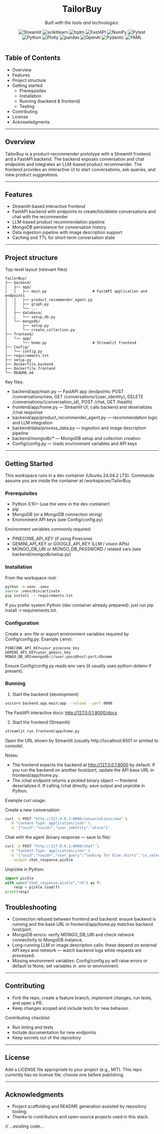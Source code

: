 <div id="top">

<!-- HEADER STYLE: CLASSIC -->
<div align="center">

# TailorBuy

<em></em>

<!-- BADGES -->
<!-- local repository, no metadata badges. -->

<em>Built with the tools and technologies:</em>

<img src="https://img.shields.io/badge/Streamlit-FF4B4B.svg?style=default&logo=Streamlit&logoColor=white" alt="Streamlit">
<img src="https://img.shields.io/badge/scikitlearn-F7931E.svg?style=default&logo=scikit-learn&logoColor=white" alt="scikitlearn">
<img src="https://img.shields.io/badge/tqdm-FFC107.svg?style=default&logo=tqdm&logoColor=black" alt="tqdm">
<img src="https://img.shields.io/badge/FastAPI-009688.svg?style=default&logo=FastAPI&logoColor=white" alt="FastAPI">
<img src="https://img.shields.io/badge/NumPy-013243.svg?style=default&logo=NumPy&logoColor=white" alt="NumPy">
<img src="https://img.shields.io/badge/Pytest-0A9EDC.svg?style=default&logo=Pytest&logoColor=white" alt="Pytest">
<br>
<img src="https://img.shields.io/badge/Python-3776AB.svg?style=default&logo=Python&logoColor=white" alt="Python">
<img src="https://img.shields.io/badge/Plotly-3F4F75.svg?style=default&logo=Plotly&logoColor=white" alt="Plotly">
<img src="https://img.shields.io/badge/pandas-150458.svg?style=default&logo=pandas&logoColor=white" alt="pandas">
<img src="https://img.shields.io/badge/OpenAI-412991.svg?style=default&logo=OpenAI&logoColor=white" alt="OpenAI">
<img src="https://img.shields.io/badge/Pydantic-E92063.svg?style=default&logo=Pydantic&logoColor=white" alt="Pydantic">
<img src="https://img.shields.io/badge/YAML-CB171E.svg?style=default&logo=YAML&logoColor=white" alt="YAML">

</div>
<br>


## Table of Contents

- Overview
- Features
- Project structure
- Getting started
  - Prerequisites
  - Installation
  - Running (backend & frontend)
  - Testing
- Contributing
- License
- Acknowledgments

---

## Overview

TailorBuy is a product-recommender prototype with a Streamlit frontend and a FastAPI backend. The backend exposes conversation and chat endpoints and integrates an LLM-based product recommender. The frontend provides an interactive UI to start conversations, ask queries, and view product suggestions.

---

## Features

- Streamlit-based interactive frontend
- FastAPI backend with endpoints to create/list/delete conversations and chat with the recommender
- LLM-based product recommendation pipeline
- MongoDB persistence for conversation history
- Data ingestion pipeline with image description support
- Caching and TTL for short-term conversation state

---

## Project structure

Top-level layout (relevant files)

```
TailorBuy/
├── backend/
│   ├── app/
│   │   ├── main.py                     # FastAPI application and endpoints
│   │   ├── product_recommender_agent.py
│   │   ├── graph.py
│   │   └── ...
│   ├── database/
│   │   └── setup_db.py
│   └── mongodb/
│       ├── setup.py
│       └── create_collection.py
├── frontend/
│   └── app/
│       └── home.py                     # Streamlit frontend
├── Config/
│   └── config.py
├── requirements.txt
├── setup.py
├── Dockerfile.backend
├── Dockerfile.frontend
└── README.md
```

Key files:
- backend/app/main.py — FastAPI app (endpoints: POST /conversations/new, GET /conversations/{user_identity}, DELETE /conversations/{conversation_id}, POST /chat, GET /health)
- frontend/app/home.py — Streamlit UI; calls backend and deserializes /chat response
- backend/app/product_recommender_agent.py — recommendation logic and LLM integration
- backend/data/process_data.py — ingestion and image description pipeline
- backend/mongodb/* — MongoDB setup and collection creation
- Config/config.py — loads environment variables and API keys

---

## Getting Started

This workspace runs in a dev container (Ubuntu 24.04.2 LTS). Commands assume you are inside the container at /workspaces/TailorBuy.

### Prerequisites

- Python 3.10+ (use the venv in the dev container)
- pip
- MongoDB (or a MongoDB connection string)
- Environment API keys (see Config/config.py)

Environment variables commonly required:
- PINECONE_API_KEY (if using Pinecone)
- GEMINI_API_KEY or GOOGLE_API_KEY (LLM / vision APIs)
- MONGO_DB_URI or MONGO_DB_PASSWORD / related vars (see backend/mongodb/setup.py)

### Installation

From the workspace root:

```sh
python -m venv .venv
source .venv/bin/activate
pip install -r requirements.txt
```

If you prefer system Python (dev container already prepared): just run pip install -r requirements.txt.

### Configuration

Create a .env file or export environment variables required by Config/config.py. Example (.env):

```
PINECONE_API_KEY=your_pinecone_key
GEMINI_API_KEY=your_gemini_key
MONGO_DB_URI=mongodb://user:pass@host:port/dbname
```

Ensure Config/config.py reads env vars (it usually uses python-dotenv if present).

### Running

1) Start the backend (development)

```sh
uvicorn backend.app.main:app --reload --port 8000
```

The FastAPI interactive docs: http://127.0.0.1:8000/docs

2) Start the frontend (Streamlit)

```sh
streamlit run frontend/app/home.py
```

Open the URL shown by Streamlit (usually http://localhost:8501 or printed to console).

Notes:
- The frontend expects the backend at http://127.0.0.1:8000 by default. If you run the backend on another host/port, update the API base URL in frontend/app/home.py.
- The /chat endpoint returns a pickled binary object — frontend deserializes it. If calling /chat directly, save output and unpickle in Python.

Example curl usage:

Create a new conversation:
```sh
curl -X POST "http://127.0.0.1:8000/conversations/new" \
  -H "Content-Type: application/json" \
  -d '{"uuid":"<uuid>","user_identity":"alice"}'
```

Chat with the agent (binary response — save to file):
```sh
curl -X POST "http://127.0.0.1:8000/chat" \
  -H "Content-Type: application/json" \
  -d '{"uuid":"<uuid>","user_query":"looking for blue shirts","is_selected_products":false}' \
  --output chat_response.pickle
```

Unpickle in Python:
```py
import pickle
with open("chat_response.pickle","rb") as f:
    resp = pickle.load(f)
print(resp)
```

## Troubleshooting

- Connection refused between frontend and backend: ensure backend is running and the base URL in frontend/app/home.py matches backend host/port.
- MongoDB errors: verify MONGO_DB_URI and check network connectivity to MongoDB instance.
- Long-running LLM or image description calls: these depend on external API keys and network — watch backend logs while requests are processed.
- Missing environment variables: Config/config.py will raise errors or default to None; set variables in .env or environment.

---

## Contributing

- Fork the repo, create a feature branch, implement changes, run tests, and open a PR.
- Keep changes scoped and include tests for new behavior.

Contributing checklist:
- Run linting and tests
- Include documentation for new endpoints
- Keep secrets out of the repository

---

## License

Add a LICENSE file appropriate to your project (e.g., MIT). This repo currently has no license file; choose one before publishing.

---

## Acknowledgments

- Project scaffolding and README generation assisted by repository tooling.
- Thanks to contributors and open-source projects used in this stack.

// ...existing code...
